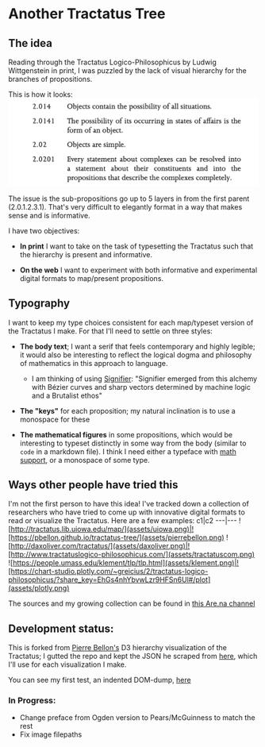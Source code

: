 # Another Tractatus Tree

## The idea
Reading through the Tractatus Logico-Philosophicus by Ludwig Wittgenstein in print, I was puzzled by the lack of visual hierarchy for the branches of propositions.

This is how it looks:
![How the Tractatus appears in my printed edition](assets/tractatus-print.png)

The issue is the sub-propositions go up to 5 layers in from the first parent (2.0.1.2.3.1). That's very difficult to elegantly format in a way that makes sense and is informative.

I have two objectives:

* **In print** I want to take on the task of typesetting the Tractatus such that the hierarchy is present and informative.

* **On the web** I want to experiment with both informative and experimental digital formats to map/present propositions.


## Typography

I want to keep my type choices consistent for each map/typeset version of the Tractatus I make. For that I'll need to settle on three styles:

* **The body text**; I want a serif that feels contemporary and highly legible; it would also be interesting to reflect the logical dogma and philosophy of mathematics in this approach to language.
  * I am thinking of using [Signifier](https://klim.co.nz/blog/signifier-design-information/): "Signifier emerged from this alchemy with Bézier curves and sharp vectors determined by machine logic and a Brutalist ethos"

* **The "keys"** for each proposition; my natural inclination is to use a monospace for these

* **The mathematical figures** in some propositions, which would be interesting to typeset distinctly in some way from the body (similar to `code` in a markdown file). I think I need either a typeface with [math support](https://www.tug.org/FontCatalogue/mathfonts.html), or a monospace of some type.


## Ways other people have tried this

I'm not the first person to have this idea! I've tracked down a collection of researchers who have tried to come up with innovative digital formats to read or visualize the Tractatus. Here are a few examples:
c1|c2
---|---
![http://tractatus.lib.uiowa.edu/map/](assets/uiowa.png)|![https://pbellon.github.io/tractatus-tree/](assets/pierrebellon.png)
![http://daxoliver.com/tractatus/](assets/daxoliver.png)|![http://www.tractatuslogico-philosophicus.com/](assets/tractatuscom.png)
![https://people.umass.edu/klement/tlp/tlp.html](assets/klement.png)|![https://chart-studio.plotly.com/~greicius/2/tractatus-logico-philosophicus/?share_key=EhGs4nhYbvwLzr9HFSn6Ul#/plot](assets/plotly.png)

The sources and my growing collection can be found in [this Are.na channel](https://www.are.na/nico-chilla/tractatus-visualizations)



## Development status:


This is forked from [Pierre Bellon's](https://pbellon.github.io/#!/en) D3 hierarchy visualization of the Tractatus; I gutted the repo and kept the JSON he scraped from [here](https://people.umass.edu/klement/tlp/tlp.html), which I'll use for each visualization I make.

You can see my first test, an indented DOM-dump, [here](https://nchilla.github.io/tractatus-tree/dom)


### In Progress:
* Change preface from Ogden version to Pears/McGuinness to match the rest
* Fix image filepaths
